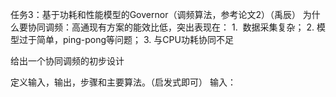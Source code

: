 任务3：基于功耗和性能模型的Governor（调频算法，参考论文2）（禹辰）
为什么要协同调频：高通现有方案的能效比低，突出表现在：
1.  数据采集复杂；
2. 模型过于简单，ping-pong等问题；
3. 与CPU功耗协同不足
		
给出一个协同调频的初步设计

定义输入，输出，步骤和主要算法。（启发式即可）
输入：